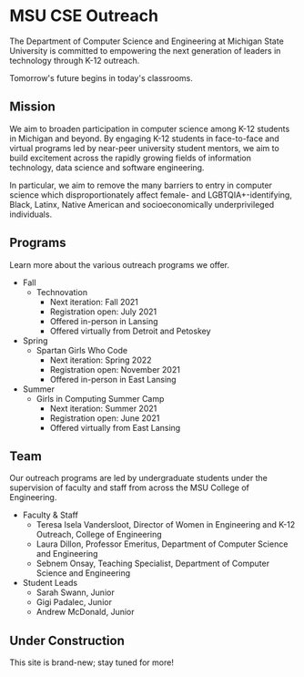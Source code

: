 # MSU CSE Outreach

The Department of Computer Science and Engineering at Michigan State University is committed to empowering the next generation of leaders in technology through K-12 outreach. 

Tomorrow's future begins in today's classrooms. 

## Mission

We aim to broaden participation in computer science among K-12 students in Michigan and beyond. By engaging K-12 students in face-to-face and virtual programs led by near-peer university student mentors, we aim to build excitement across the rapidly growing fields of information technology, data science and software engineering. 

In particular, we aim to remove the many barriers to entry in computer science which disproportionately affect female- and LGBTQIA+-identifying, Black, Latinx, Native American and socioeconomically underprivileged individuals.

 
## Programs

Learn more about the various outreach programs we offer.

- Fall
  - Technovation
    - Next iteration: Fall 2021
    - Registration open: July 2021
    - Offered in-person in Lansing
    - Offered virtually from Detroit and Petoskey
- Spring
  - Spartan Girls Who Code
    - Next iteration: Spring 2022
    - Registration open: November 2021
    - Offered in-person in East Lansing
- Summer
  - Girls in Computing Summer Camp
    - Next iteration: Summer 2021
    - Registration open: June 2021
    - Offered virtually from East Lansing

## Team

Our outreach programs are led by undergraduate students under the supervision of faculty and staff from across the MSU College of Engineering.

- Faculty & Staff
  - Teresa Isela Vandersloot, Director of Women in Engineering and K-12 Outreach, College of Engineering
  - Laura Dillon, Professor Emeritus, Department of Computer Science and Engineering
  - Sebnem Onsay, Teaching Specialist, Department of Computer Science and Engineering
- Student Leads
  - Sarah Swann, Junior
  - Gigi Padalec, Junior
  - Andrew McDonald, Junior

## Under Construction

This site is brand-new; stay tuned for more!
